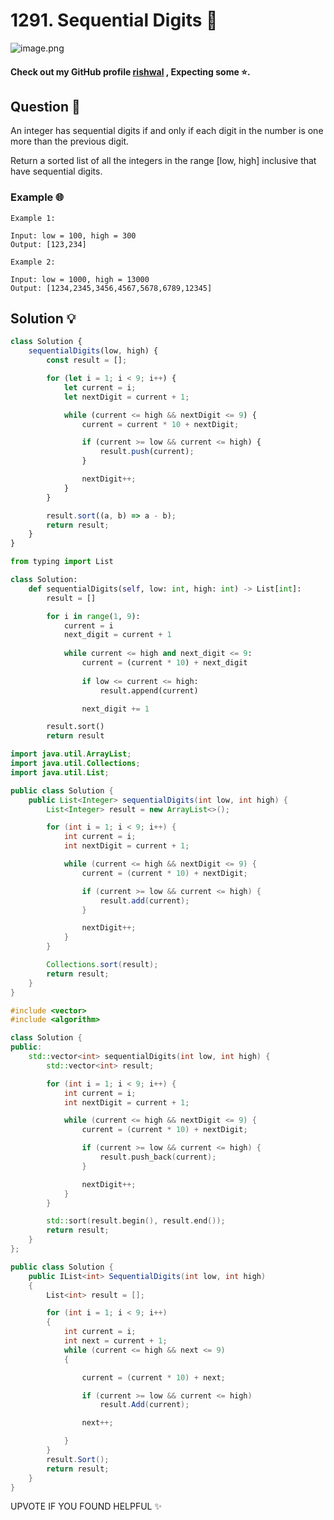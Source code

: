 # 1291. Sequential Digits 🚀

![image.png](https://assets.leetcode.com/users/images/b1d68fd4-10d9-45da-a951-3c862c83ecfd_1706852264.6838825.png)


#### Check out my GitHub profile [rishwal](https://github.com/rishwal)  , Expecting some ⭐.


## Question 🤔
An integer has sequential digits if and only if each digit in the number is one more than the previous digit.

Return a sorted list of all the integers in the range [low, high] inclusive that have sequential digits.

### Example 🌐

```plaintext
Example 1:

Input: low = 100, high = 300
Output: [123,234]

Example 2:

Input: low = 1000, high = 13000
Output: [1234,2345,3456,4567,5678,6789,12345]
```

## Solution 💡

```javascript []
class Solution {
    sequentialDigits(low, high) {
        const result = [];

        for (let i = 1; i < 9; i++) {
            let current = i;
            let nextDigit = current + 1;

            while (current <= high && nextDigit <= 9) {
                current = current * 10 + nextDigit;

                if (current >= low && current <= high) {
                    result.push(current);
                }

                nextDigit++;
            }
        }

        result.sort((a, b) => a - b);
        return result;
    }
}

```
```python []
from typing import List

class Solution:
    def sequentialDigits(self, low: int, high: int) -> List[int]:
        result = []

        for i in range(1, 9):
            current = i
            next_digit = current + 1
            
            while current <= high and next_digit <= 9:
                current = (current * 10) + next_digit
                
                if low <= current <= high:
                    result.append(current)

                next_digit += 1

        result.sort()
        return result

```
```Java []
import java.util.ArrayList;
import java.util.Collections;
import java.util.List;

public class Solution {
    public List<Integer> sequentialDigits(int low, int high) {
        List<Integer> result = new ArrayList<>();

        for (int i = 1; i < 9; i++) {
            int current = i;
            int nextDigit = current + 1;

            while (current <= high && nextDigit <= 9) {
                current = (current * 10) + nextDigit;

                if (current >= low && current <= high) {
                    result.add(current);
                }

                nextDigit++;
            }
        }

        Collections.sort(result);
        return result;
    }
}

```
``` C++ []
#include <vector>
#include <algorithm>

class Solution {
public:
    std::vector<int> sequentialDigits(int low, int high) {
        std::vector<int> result;

        for (int i = 1; i < 9; i++) {
            int current = i;
            int nextDigit = current + 1;

            while (current <= high && nextDigit <= 9) {
                current = (current * 10) + nextDigit;

                if (current >= low && current <= high) {
                    result.push_back(current);
                }

                nextDigit++;
            }
        }

        std::sort(result.begin(), result.end());
        return result;
    }
};


```

```csharp []
public class Solution {
    public IList<int> SequentialDigits(int low, int high)
    {
        List<int> result = [];

        for (int i = 1; i < 9; i++)
        {
            int current = i;
            int next = current + 1;
            while (current <= high && next <= 9)
            {

                current = (current * 10) + next;

                if (current >= low && current <= high)
                    result.Add(current);

                next++;

            }
        }
        result.Sort();
        return result;
    }
}
```

UPVOTE IF YOU FOUND HELPFUL ✨
